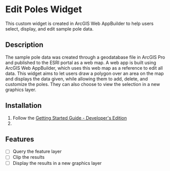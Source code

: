 # Edit Poles Widget

This custom widget is created in ArcGIS Web AppBuilder to help users select, display, and edit sample pole data.

## Description

The sample pole data was created through a geodatabase file in ArcGIS Pro and published to the ESRI portal as a web map. A web app is built using ArcGIS Web AppBuilder, 
which uses this web map as a reference to edit all data. This widget aims to let users draw a polygon over an area on the map and displays the data given, while allowing 
them to add, delete, and customize the poles. They can also choose to view the selection in a new graphics layer.

## Installation
1. Follow the [Getting Started Guide - Developer's Edition](https://developers.arcgis.com/web-appbuilder/guide/getstarted.htm)
2. 

## Features
- [ ] Query the feature layer
- [ ] Clip the results
- [ ] Display the results in a new graphics layer
